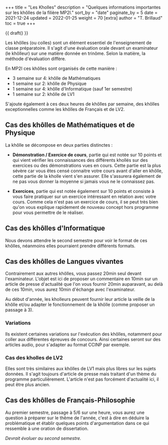 +++
title = "Les Kholles"
description = "Quelques informations importantes sur les khôlles de la filière MP2I."
sort_by = "date"
paginate_by = 5
date = 2021-12-24
updated = 2022-01-25
weight = 70
[extra]
author = "T. Brillaud"
toc = true
+++

{{ draft() }}

Les khôlles (ou colles) sont un élément essentiel de l'enseignement de classe préparatoire. Il s'agit d'une évaluation orale devant un examinateur (le khôlleur) sur une matière donnée en trinôme. Selon la matière, la méthode d'évaluation diffère.

En MP2I ces khôlles sont organisés de cette manière :
* 3 semaine sur 4: khôlle de Mathématiques
* 1 semaine sur 2: khôlle de Physique
* 1 semaine sur 4: khôlle d'Informatique (sauf 1er semestre)
* 1 semaine sur 2: khôlle de LV1

S'ajoute également à ces deux heures de khôlles par semaine, des khôlles exceptionnelles comme les khôlles de Français et de LV2.

## Cas des khôlles de Mathématiques et de Physique

La khôlle se décompose en deux parties distinctes :
* **Démonstration / Exercice de cours**, partie qui est notée sur 10 points et qui vient vérifier les connaissances des différents khollés sur des exercices ou des démonstrations vues en cours. Cette partie est la plus sévère car vous êtes censé connaitre votre cours avant d'aller en khôlle, cette partie de la kholle vient s'en assurer. Elle s'assurera également de ne pas vous donner la moyenne si jamais vous ne le connaissez pas.

* **Exercices**, partie qui est notée également sur 10 points et consiste à vous faire pratiquer sur un exercice intéressant en relation avec votre cours. Comme cela n'est pas un exercice de cours, il se peut très bien qu'on vous explique rapidement de nouveau concept hors programme pour vous permettre de le réaliser.

## Cas des khôlles d'Informatique

Nous devons attendre le second semestre pour voir le format de ces khôlles, néanmoins elles pourraient prendre différents formats.

## Cas des khôlles de Langues vivantes

Contrairement aux autres khôlles, vous passez 20min seul devant l'examinateur. L'objet est ici de proposer un commentaire en 10min sur un article de presse d'actualité que l'on vous fournir 20min auparavant, au delà de ces 10min, vous aurez 10min d'échange avec l'examinateur.

Au début d'année, les kholleurs peuvent fournir leur article la veille de la khôlle et/ou adapter le fonctionnement de la khôlle (comme proposer un passage à 3).

### Variations

Ils existent certaines variations sur l'exécution des khôlles, notamment pour coller aux différentes épreuves de concours. Ainsi certaines seront sur des articles audio, pour s'adapter au format CCINP par exemple.

### Cas des kholles de LV2

Elles sont très similaires aux khôlles de LV1 mais plus libres sur les sujets données. Il s'agit toujours d'article de presse mais traitant d'un thème du programme particulièrement. L'article n'est pas forcément d'actualité ici, il peut être plus ancien.

## Cas des khôlles de Français-Philosophie

Au premier semestre, passage à 5/6 sur une heure, vous aurez une question à préparer sur le thême de l'année, c'est à dire en déduire la problématique et établir quelques points d'argumentation dans ce qui ressemble à une oration de dissertation.

*Devrait évoluer au second semestre.*